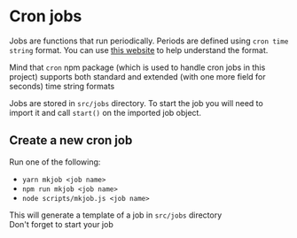 # Cron jobs

Jobs are functions that run periodically. Periods are defined using `cron time string` format. You can use
[this website](https://crontab.guru/#0_0_*_*_1) to help understand the format.

Mind that `cron` npm package (which is used to handle cron jobs in this project) supports both standard and extended
(with one more field for seconds) time string formats

Jobs are stored in `src/jobs` directory. To start the job you will need to import it and call `start()` on the imported
job object.

## Create a new cron job

Run one of the following:

- `yarn mkjob <job name>`
- `npm run mkjob <job name>`
- `node scripts/mkjob.js <job name>`

This will generate a template of a job in `src/jobs` directory \
Don't forget to start your job
